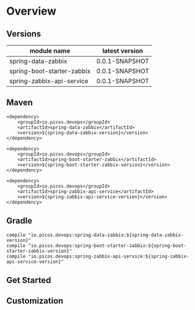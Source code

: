 # Overview



## Versions


module name | latest version
------|------
spring-data-zabbix | 0.0.1-SNAPSHOT
spring-boot-starter-zabbix | 0.0.1-SNAPSHOT
spring-zabbix-api-service | 0.0.1-SNAPSHOT

## Maven

    <dependency>
        <groupId>io.picos.devops</groupId>
        <artifactId>spring-data-zabbix</artifactId>
        <version>${spring-data-zabbix-version}</version>
    </dependency>

    <dependency>
        <groupId>io.picos.devops</groupId>
        <artifactId>spring-boot-starter-zabbix</artifactId>
        <version>${spring-boot-starter-zabbix-version}</version>
    </dependency>

    <dependency>
        <groupId>io.picos.devops</groupId>
        <artifactId>spring-zabbix-api-service</artifactId>
        <version>${spring-zabbix-api-service-version}</version>
    </dependency>

## Gradle

    compile "io.picos.devops:spring-data-zabbix:${spring-data-zabbix-version}"
    compile "io.picos.devops:spring-boot-starter-zabbix:${spring-boot-starter-zabbix-version}"
    compile "io.picos.devops:spring-zabbix-api-service:${spring-zabbix-api-service-version}"


## Get Started


## Customization



